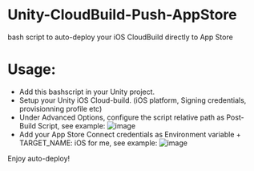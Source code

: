 # Unity-CloudBuild-Push-AppStore
bash script to auto-deploy your iOS CloudBuild directly to App Store

# Usage:
- Add this bashscript in your Unity project.
- Setup your Unity iOS Cloud-build. (iOS platform, Signing credentials, provisionning profile etc)
- Under Advanced Options, configure the script relative path as Post-Build Script, see example:
![image](https://user-images.githubusercontent.com/21199374/158421195-0436220f-7c30-4c83-973e-697e139d1bc2.png)
- Add your App Store Connect credentials as Environment variable + TARGET_NAME: iOS for me, see example:
![image](https://user-images.githubusercontent.com/21199374/158421542-ecab05a0-ba4f-4497-8dff-937fa178ff5d.png)

Enjoy auto-deploy!
